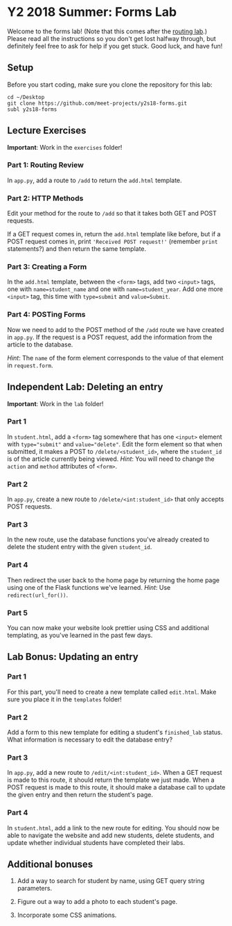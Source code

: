 # Y2 2018 Summer: Forms Lab

Welcome to the forms lab! (Note that this comes after the
[routing lab](meet-projects/y2s18-routing).) Please read all the
instructions so you don't get lost halfway through, but definitely
feel free to ask for help if you get stuck. Good luck, and have fun!

## Setup

Before you start coding, make sure you clone the repository for this lab:
```
cd ~/Desktop
git clone https://github.com/meet-projects/y2s18-forms.git
subl y2s18-forms
```

## Lecture Exercises

**Important**: Work in the `exercises` folder!

### Part 1: Routing Review

In `app.py`, add a route to `/add` to return the `add.html` template.

### Part 2: HTTP Methods

Edit your method for the route to `/add` so that it takes both GET and
POST requests.

If a GET request comes in, return the `add.html` template like before,
but if a POST request comes in, print `'Received POST request!'`
(remember `print` statements?) and then return the same template.

### Part 3: Creating a Form

In the `add.html` template, between the `<form>` tags, add two `<input>`
tags, one with `name=student_name` and one with `name=student_year`.
Add one more `<input>` tag, this time with `type=submit` and `value=Submit`.

### Part 4: POSTing Forms

Now we need to add to the POST method of the `/add` route we have created
in `app.py`. If the request is a POST request, add the information from
the article to the database.

*Hint*: The `name` of the form element corresponds to the value of that
element in `request.form`.

## Independent Lab: Deleting an entry

**Important**: Work in the `lab` folder!

### Part 1

In `student.html`, add a `<form>` tag somewhere that has one `<input>`
element with `type="submit"` and `value="delete"`. Edit the form element
so that when submitted, it makes a POST to `/delete/<student_id>`, where
the `student_id` is of the article currently being viewed. *Hint*: You
will need to change the `action` and `method` attributes of `<form>`.

### Part 2

In `app.py`, create a new route to `/delete/<int:student_id>` that
only accepts POST requests.

### Part 3

In the new route, use the database functions you've already created to
delete the student entry with the given `student_id`.

### Part 4

Then redirect the user back to the home page by returning the home page
using one of the Flask functions we've learned.
*Hint*: Use `redirect(url_for())`.

### Part 5

You can now make your website look prettier using CSS and additional
templating, as you've learned in the past few days.

## Lab Bonus: Updating an entry

### Part 1

For this part, you'll need to create a new template called `edit.html`.
Make sure you place it in the `templates` folder!

### Part 2

Add a form to this new template for editing a student's `finished_lab`
status. What information is necessary to edit the database entry?

### Part 3

In `app.py`, add a new route to `/edit/<int:student_id>`. When a GET
request is made to this route, it should return the template we just made.
When a POST request is made to this route, it should make a database call
to update the given entry and then return the student's page.

### Part 4

In `student.html`, add a link to the new route for editing. You should
now be able to navigate the website and add new students, delete students,
and update whether individual students have completed their labs.

## Additional bonuses

1. Add a way to search for student by name, using GET query string parameters.

2. Figure out a way to add a photo to each student's page.

3. Incorporate some CSS animations.
